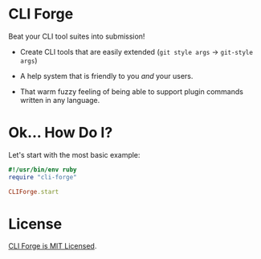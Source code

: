 CLI Forge
=========

Beat your CLI tool suites into submission!

* Create CLI tools that are easily extended (`git style args` -> `git-style args`)

* A help system that is friendly to you _and_ your users.

* That warm fuzzy feeling of being able to support plugin commands written in
  any language.


Ok... How Do I?
===============

Let's start with the most basic example:

```ruby
#!/usr/bin/env ruby
require "cli-forge"

CLIForge.start
```


License
=======

[CLI Forge is MIT Licensed](MIT-LICENSE.md).
